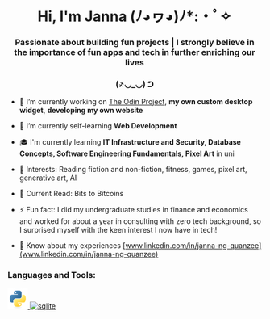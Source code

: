 <h1 align="center">Hi, I'm Janna  (ﾉ◕ヮ◕)ﾉ*:・ﾟ✧</h1>
<h3 align="center">Passionate about building fun projects | I strongly believe in the importance of fun apps and tech in further enriching our lives</h3>
<h3 align="center">(҂◡_◡) ᕤ</h3>

- 🔭 I’m currently working on [The Odin Project](https://www.theodinproject.com/), **my own custom desktop widget**, **developing my own website**

- 🌱 I’m currently self-learning **Web Development**

- 🎓 I'm currently learning **IT Infrastructure and Security, Database Concepts, Software Engineering Fundamentals, Pixel Art** in uni

- 🎈 Interests: Reading fiction and non-fiction, fitness, games, pixel art, generative art, AI

- 📕 Current Read: Bits to Bitcoins
  
- ⚡ Fun fact: I did my undergraduate studies in finance and economics and worked for about a year in consulting with zero tech background, so I surprised myself with the keen interest I now have in tech!

- 📄 Know about my experiences [www.linkedin.com/in/janna-ng-quanzee](www.linkedin.com/in/janna-ng-quanzee)

<h3 align="left">Languages and Tools:</h3>
<p align="left"> <a href="https://www.python.org" target="_blank" rel="noreferrer"> <img src="https://raw.githubusercontent.com/devicons/devicon/master/icons/python/python-original.svg" alt="python" width="40" height="40"/> </a> <a href="https://www.sqlite.org/" target="_blank" rel="noreferrer"> <img src="https://www.vectorlogo.zone/logos/sqlite/sqlite-icon.svg" alt="sqlite" width="40" height="40"/> </a> </p>



